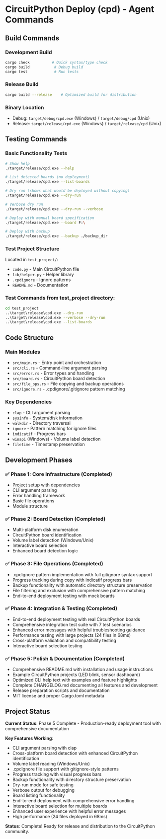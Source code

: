 # CircuitPython Deploy (cpd) - Agent Commands

## Build Commands

### Development Build
```bash
cargo check          # Quick syntax/type check
cargo build           # Debug build
cargo test            # Run tests
```

### Release Build
```bash
cargo build --release    # Optimized build for distribution
```

### Binary Location
- Debug: `target/debug/cpd.exe` (Windows) / `target/debug/cpd` (Unix)
- Release: `target/release/cpd.exe` (Windows) / `target/release/cpd` (Unix)

## Testing Commands

### Basic Functionality Tests
```bash
# Show help
./target/release/cpd.exe --help

# List detected boards (no deployment)
./target/release/cpd.exe --list-boards

# Dry run (shows what would be deployed without copying)
./target/release/cpd.exe --dry-run

# Verbose dry run
./target/release/cpd.exe --dry-run --verbose

# Deploy with manual board specification
./target/release/cpd.exe --board F:\

# Deploy with backup
./target/release/cpd.exe --backup ./backup_dir
```

### Test Project Structure
Located in `test_project/`:
- `code.py` - Main CircuitPython file
- `lib/helper.py` - Helper library  
- `.cpdignore` - Ignore patterns
- `README.md` - Documentation

### Test Commands from test_project directory:
```bash
cd test_project
..\target\release\cpd.exe --dry-run
..\target\release\cpd.exe --verbose --dry-run
..\target\release\cpd.exe --list-boards
```

## Code Structure

### Main Modules
- `src/main.rs` - Entry point and orchestration
- `src/cli.rs` - Command-line argument parsing  
- `src/error.rs` - Error types and handling
- `src/board.rs` - CircuitPython board detection
- `src/file_ops.rs` - File copying and backup operations
- `src/ignore.rs` - .cpdignore/.gitignore pattern matching

### Key Dependencies
- `clap` - CLI argument parsing
- `sysinfo` - System/disk information
- `walkdir` - Directory traversal
- `ignore` - Pattern matching for ignore files
- `indicatif` - Progress bars
- `winapi` (Windows) - Volume label detection
- `filetime` - Timestamp preservation

## Development Phases

### ✅ Phase 1: Core Infrastructure (Completed)
- Project setup with dependencies
- CLI argument parsing
- Error handling framework  
- Basic file operations
- Module structure

### ✅ Phase 2: Board Detection (Completed)
- Multi-platform disk enumeration
- CircuitPython board identification
- Volume label detection (Windows/Unix)
- Interactive board selection
- Enhanced board detection logic

### ✅ Phase 3: File Operations (Completed)
- .cpdignore pattern implementation with full gitignore syntax support
- Progress tracking during copy with indicatif progress bars
- Backup functionality with automatic directory structure preservation
- File filtering and exclusion with comprehensive pattern matching
- End-to-end deployment testing with mock boards

### ✅ Phase 4: Integration & Testing (Completed)
- End-to-end deployment testing with real CircuitPython boards
- Comprehensive integration test suite with 7 test scenarios
- Enhanced error messages with helpful troubleshooting guidance
- Performance testing with large projects (24 files in 68ms)
- Cross-platform validation and compatibility testing
- Interactive board selection testing

### ✅ Phase 5: Polish & Documentation (Completed)
- Comprehensive README.md with installation and usage instructions
- Example CircuitPython projects (LED blink, sensor dashboard)
- Optimized CLI help text with examples and feature highlights
- Complete CHANGELOG.md documenting all features and development
- Release preparation scripts and documentation
- MIT license and proper Cargo.toml metadata

## Project Status

**Current Status**: Phase 5 Complete - Production-ready deployment tool with comprehensive documentation

**Key Features Working**:
- CLI argument parsing with clap
- Cross-platform board detection with enhanced CircuitPython identification
- Volume label reading (Windows/Unix)
- .cpdignore file support with gitignore-style patterns
- Progress tracking with visual progress bars
- Backup functionality with directory structure preservation
- Dry-run mode for safe testing
- Verbose output for debugging
- Board listing functionality
- End-to-end deployment with comprehensive error handling
- Interactive board selection for multiple boards
- Enhanced user experience with helpful error messages
- High performance (24 files deployed in 68ms)

**Status**: Complete! Ready for release and distribution to the CircuitPython community.
